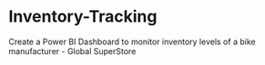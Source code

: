 # Inventory-Tracking
Create a Power BI Dashboard to monitor inventory levels of a bike manufacturer - Global SuperStore
